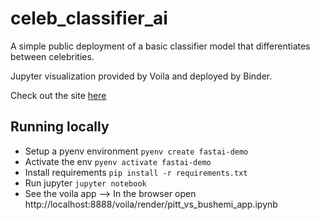 # celeb_classifier_ai

A simple public deployment of a basic classifier model that differentiates between celebrities.

Jupyter visualization provided by Voila and deployed by Binder.

Check out the site [here](https://mybinder.org/v2/gh/mkusold/celeb_classifier_ai/main?urlpath=%2Fvoila%2Frender%2Fpitt_vs_bushemi_app.ipynb)

## Running locally

- Setup a pyenv environment `pyenv create fastai-demo`
- Activate the env `pyenv activate fastai-demo`
- Install requirements `pip install -r requirements.txt`
- Run jupyter `jupyter notebook`
- See the voila app --> In the browser open http://localhost:8888/voila/render/pitt_vs_bushemi_app.ipynb